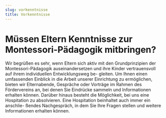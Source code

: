 ```yaml
---
slug: vorkenntnisse
title: Vorkenntnisse
---
```

# Müssen Eltern Kenntnisse zur Montessori-Pädagogik mitbringen?

Wir begrüßen es sehr, wenn Eltern sich aktiv mit den Grundprinzipien der Montessori-Pädagogik
auseinandersetzen und ihre Kinder vertrauensvoll auf ihrem individuellen Entwicklungsweg be-
gleiten. Um Ihnen einen umfassenden Einblick in die Arbeit unserer Einrichtung zu ermöglichen,
bieten wir Elternabende, Gespräche oder Vorträge im Rahmen des Fördervereins an, bei denen Sie
Eindrücke sammeln und Informationen erhalten können. Darüber hinaus besteht die Möglichkeit,
bei uns eine Hospitation zu absolvieren. Eine Hospitation beinhaltet auch immer ein anschlie-
ßendes Nachgespräch, in dem Sie Ihre Fragen stellen und weitere Informationen erhalten können.
